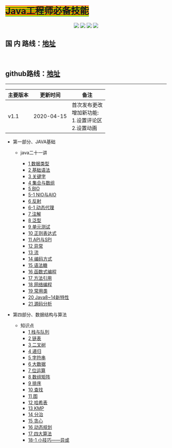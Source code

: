 <!--
 * @Author: 孙浩然
 * @Date: 2020-04-08 16:14:01
 * @LastEditTime: 2020-04-15 22:42:31
 * @LastEditors: Please set LastEditors
 * @Description: In User Settings Edit
 * @FilePath: \docsd:\04.github\Javastudyer\README.md
 -->
# <h1><font style="background: repeating-linear-gradient(red, yellow 10%, green 20%)">Java工程师必备技能</font></h1>
<div align="center">
    <a href="https://github.com/codefool0307/Javastudyer/blob/master/authorintroducer.md"> <img src="https://badgen.net/badge/%e4%bd%9c%e8%80%85/shr?icon=github&color=4ab8a1"></a>
    <a href=""> <img src="https://badgen.net/badge/%e7%89%88%e6%9c%ac/v1.0.0?icon=telegram&color=4ab8a1"></a>
    <a href="https://codefool0307.github.io/JavaScholar/#/"> <img src="https://badgen.net/badge/%e9%98%85%e8%af%bb/codefool0307?icon=sourcegraph&color=4ab8a1"></a>
    <a href=""> <img src="https://badgen.net/badge/%e8%af%ad%e8%a8%80/Java?icon=rss&color=4ab8a1"></a>
</div>

<h2>国 内 路线：<a href="https://compu.gitee.io/docsifycodefool0307/#/menu">地址</a></h2><br>

<h2>github路线：<a href="https://codefool0307.github.io/JavaScholar/#/">地址</a></h2>

<hr size=10 color=red>

| 主要版本 | 更新时间       | 备注             |
| ---- | ---------- | -------------- |
| v1.1 | 2020-04-15 | 首次发布更改<br> 增加新功能:<br> 1.设置评论区<br> 2.设置动画<br>           |


* 第一部分、JAVA基础

    * java二十一讲

        * [1 数据类型](/1.basics/1.java-basic/1-数据类型.md)  
        * [2 基础语法](/1.basics/1.java-basic/2-基础语法.md)
        * [3 关键字](/1.basics/1.java-basic/3-关键字.md)
        * [4 集合与数组](/1.basics/1.java-basic/4-集合.md)
        * [5 BIO](/1.basics/1.java-basic/5-IO.md)
        * [5-1 NIO与AIO](/1.basics/1.java-basic/5-1-IO.md)
        * [6 反射](/1.basics/1.java-basic/6-反射.md)
        * [6-1 动态代理](/1.basics/1.java-basic/601-动态代理.md)
        * [7 注解](/1.basics/1.java-basic/9-注解.md)
        * [8 泛型](/1.basics/1.java-basic/10-泛型.md)
        * [9 单元测试](/1.basics/1.java-basic/11-单元测试.md)
        * [10 正则表达式](/1.basics/1.java-basic/12-正则表达式.md)
        * [11 API与SPI](/1.basics/1.java-basic/13-API.md)
        * [12 异常](/1.basics/1.java-basic/14-异常.md)
        * [13 流](/1.basics/1.java-basic/15-流.md)
        * [14 编码方式](/1.basics/1.java-basic/16-编码方式.md)
        * [15 语法糖](/1.basics/1.java-basic/17-语法糖.md)
        * [16 函数式编程](/1.basics/1.java-basic/18-函数式编程.md)
        * [17 方法引用](/1.basics/1.java-basic/19-方法引用.md)
        * [18 网络编程](/1.basics/1.java-basic/20-网络编程.md)
        * [19 常用类](/1.basics/1.java-basic/21-类.md)
        * [20 Java8~14新特性](/1.basics/1.java-basic/22-新特性.md)
        * [21 源码分析](/1.basics/1.java-basic/23-源码.md)

* 第四部分、数据结构与算法
    * 知识点
        * [1 栈与队列](/4.algorithm/1-栈与队列.md)
        * [2 链表](/4.algorithm/2-链表.md)
        * [3 二叉树](/4.algorithm/3-二叉树.md)
        * [4 递归](/4.algorithm/4-递归.md)
        * [5 字符串](/4.algorithm/5-字符串.md)
        * [6 大数据](/4.algorithm/6-大数据.md)
        * [7 位运算](/4.algorithm/7-位运算.md)
        * [8 数组矩阵](/4.algorithm/8-数组矩阵.md)
        * [9 排序](/4.algorithm/9-排序.md)
        * [10 查找](/4.algorithm/10-查找.md)
        * [11 图](/4.algorithm/11-图.md)
        * [12 哈希表](/4.algorithm/12-哈希表.md)
        * [13 KMP](/4.algorithm/13-KMP.md)
        * [14 分治](/4.algorithm/14-分治.md)
        * [15 贪心](/4.algorithm/15-贪心.md)
        * [16 动态规划](/4.algorithm/16-动态规划.md)
        * [17 四大算法](/4.algorithm/17-四大算法.md)
        * [18-1 小技巧——异或](/4.algorithm/18-小技巧1异或.md)
